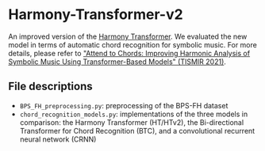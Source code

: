 # Harmony-Transformer-v2

An improved version of the [Harmony Transformer](https://archives.ismir.net/ismir2019/paper/000030.pdf). We evaluated the new model in terms of automatic chord recognition for symbolic music. For more details, please refer to ["Attend to Chords: Improving Harmonic Analysis of Symbolic Music Using Transformer-Based Models" (TISMIR 2021)](https://transactions.ismir.net/articles/10.5334/tismir.65/).


## File descriptions
  * `BPS_FH_preprocessing.py`: preprocessing of the BPS-FH dataset
  * `chord_recognition_models.py`: implementations of the three models in comparison: the Harmony Transformer (HT/HTv2), the Bi-directional Transformer for Chord Recognition (BTC), and a convolutional recurrent neural network (CRNN)

